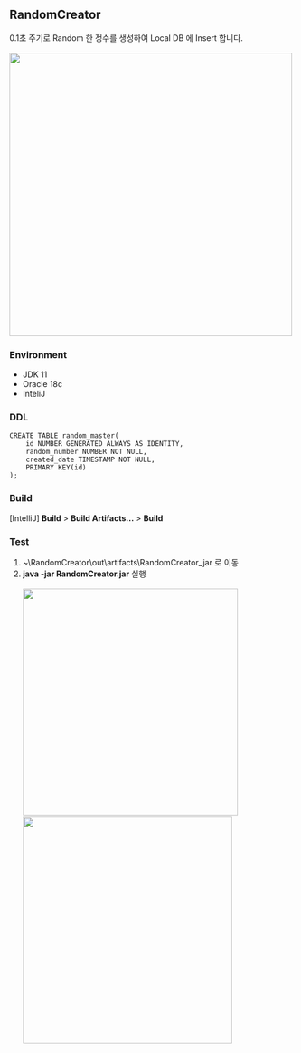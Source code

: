 ## RandomCreator
0.1초 주기로 Random 한 정수를 생성하여 Local DB 에 Insert 합니다.
<br><br><img src="https://user-images.githubusercontent.com/97152402/160879113-8e2f99b7-73b1-4c0e-95bf-a5e9b086a3c3.png" width="500" height="500">

### Environment
- JDK 11
- Oracle 18c
- InteliJ

### DDL
```
CREATE TABLE random_master(
    id NUMBER GENERATED ALWAYS AS IDENTITY,
    random_number NUMBER NOT NULL,
    created_date TIMESTAMP NOT NULL,
    PRIMARY KEY(id)
);
```

### Build
[IntelliJ] **Build** > **Build Artifacts...** > **Build**

### Test
1. ~\RandomCreator\out\artifacts\RandomCreator_jar 로 이동
2. **java -jar RandomCreator.jar** 실행
<br><br><img src="https://user-images.githubusercontent.com/97152402/160880613-c6b698f8-a07d-4fe4-a0a9-e8e9f54b11ac.png" width="380" height="400">  <img src="https://user-images.githubusercontent.com/97152402/160881946-be8041fc-8bb1-4175-be1e-3e98eabe924b.png" width="370" height="400">
